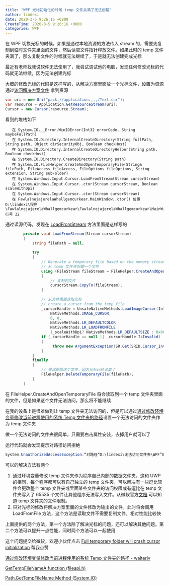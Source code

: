 ```yaml
---
title: "WPF 光标初始化的时候 temp 文件夹满了无法创建"
author: lindexi
date: 2020-3-5 9:26:16 +0800
CreateTime: 2020-3-5 9:26:16 +0800
categories: WPF
---
```


在 WPF 切换光标的时候，如果是通过本地资源的方法传入 stream 的，需要先复制到临时文件夹里面的文件，然后读取文件指针释放文件。如果此时的 temp 文件夹满了，那么复制文件的时候就无法继续了，于是就无法创建完成光标

<!--more-->


<!-- csdn -->

最近有老师找我说软件无法使用了，我尝试调试他的电脑，发现任何修改光标的代码就无法继续，因为无法创建光标

大概的修改光标的代码是这样写的，从解决方案里面放一个光标文件，设置为资源通过[访问解决方案文件](https://blog.lindexi.com/post/win10-uwp-%E8%AE%BF%E9%97%AE%E8%A7%A3%E5%86%B3%E6%96%B9%E6%A1%88%E6%96%87%E4%BB%B6.html ) 拿到资源

```csharp
var uri = new Uri("pack://application:,,,/Text.cur");
var resource = Application.GetResourceStream(uri);
Cursor = new Cursor(resource.Stream);
```

看到的堆栈如下

```
   在 System.IO.__Error.WinIOError(Int32 errorCode, String maybeFullPath)
   在 System.IO.Directory.InternalCreateDirectory(String fullPath, String path, Object dirSecurityObj, Boolean checkHost)
   在 System.IO.Directory.InternalCreateDirectoryHelper(String path, Boolean checkHost)
   在 System.IO.Directory.CreateDirectory(String path)
   在 System.IO.FileHelper.CreateAndOpenTemporaryFile(String& filePath, FileAccess fileAccess, FileOptions fileOptions, String extension, String subFolder)
   在 System.Windows.Input.Cursor.LoadFromStream(Stream cursorStream)
   在 System.Windows.Input.Cursor..ctor(Stream cursorStream, Boolean scaleWithDpi)
   在 System.Windows.Input.Cursor..ctor(Stream cursorStream)
   在 FawlalnejajerelaWhallgemcurkear.MainWindow..ctor() 位置 D:\lindexi\程序\FawlalnejajerelaWhallgemcurkear\FawlalnejajerelaWhallgemcurkear\MainWindow.xaml.cs:行号 32
```

通过读源代码，发现在 [LoadFromStream](https://referencesource.microsoft.com/#PresentationCore/Core/CSharp/System/Windows/Input/Cursor.cs,090cb505b6310a4e) 方法里面是这样写的

```csharp
        private void LoadFromStream(Stream cursorStream)
        {
            string filePath = null;
 
            try
            {
                // Generate a temporary file based on the memory stream.
                // 从 temp 文件夹创建一个文件
                using (FileStream fileStream = FileHelper.CreateAndOpenTemporaryFile(out filePath))
                {
                	// 复制到文件
                    cursorStream.CopyTo(fileStream);
                }
 
                // 从文件里面读取光标
                // create a cursor from the temp file
                _cursorHandle = UnsafeNativeMethods.LoadImageCursor(IntPtr.Zero, filePath,
                    NativeMethods.IMAGE_CURSOR,
                    0, 0,
                    NativeMethods.LR_DEFAULTCOLOR |
                    NativeMethods.LR_LOADFROMFILE |
                    (_scaleWithDpi? NativeMethods.LR_DEFAULTSIZE : 0x0000));
                if (_cursorHandle == null || _cursorHandle.IsInvalid)
                {
                     throw new ArgumentException(SR.Get(SRID.Cursor_InvalidStream));
                }
            }
            finally
            { 
            	// 尝试删除这个文件，因为光标已经读取了
                FileHelper.DeleteTemporaryFile(filePath);
            }
        }
```

在 FileHelper.CreateAndOpenTemporaryFile 将会读取到一个 temp 文件夹里面的文件，但是如果这个文件无法访问，那么将不能继续

在我的设备上是很难做到让 temp 文件夹无法访问的，但是可以通过[通过修改环境变量修改当前进程使用的系统 Temp 文件夹的路径](https://blog.walterlv.com/post/redirect-environment-temp-folder.html )设置一个无法访问的文件夹作为 temp 文件夹

做一个无法访问的文件夹很简单，只需要右击属性安装，去掉用户就可以了

运行代码就会发现提示对路径访问拒绝

```csharp
System.UnauthorizedAccessException:“对路径“D:\lindexi\无法访问文件夹\WPF”的访问被拒绝。”
```

可以的解决方法有两个

1. 通过环境变量修改 temp 文件夹作为程序自己内部的数据文件夹，这和 UWP 的相同，每个程序都可以有自己独立的 temp 文件夹，可以解决有一些逗比软件会更改整个 temp 文件夹或里面某些文件夹的访问权限或有逗比在 temp 文件夹写入了 65535 个文件让其他程序无法写入文件。从微软官方[文档](https://docs.microsoft.com/en-us/windows/desktop/api/fileapi/nf-fileapi-gettempfilenamea) 可以知道 temp 文件夹的文件限制。
1. 只对光标的修改将解决方案里面的文件修改为输出的文件，此时将会调用 LoadFromFile 方法，这个方法是读取文件不需要复制文件，相对性能比较快

上面提供的两个方法，第一个方法除了解决光标的问题，还可以解决其他问题。第二个方法可以提升一点性能，同时两个方法可以一起使用

这个问题提交给微软，欢迎小伙伴点击 [Full temporary folder will crash cursor initialization](https://github.com/dotnet/wpf/issues/696 ) 帮我点赞

[通过修改环境变量修改当前进程使用的系统 Temp 文件夹的路径 - walterlv](https://blog.walterlv.com/post/redirect-environment-temp-folder.html )

[GetTempFileNameA function (fileapi.h)](https://docs.microsoft.com/en-us/windows/desktop/api/fileapi/nf-fileapi-gettempfilenamea?wt.mc_id=MVP )

[Path.GetTempFileName Method (System.IO)](https://docs.microsoft.com/en-us/dotnet/api/system.io.path.gettempfilename?wt.mc_id=MVP )

